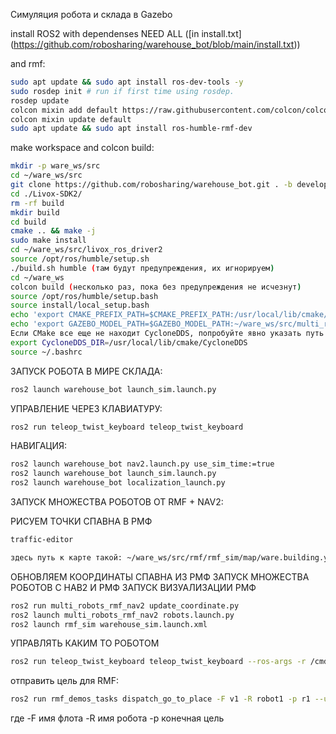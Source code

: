 Симуляция робота и склада в Gazebo

install ROS2 with dependenses NEED ALL ([in install.txt] (https://github.com/robosharing/warehouse_bot/blob/main/install.txt))

and rmf:

```bash
sudo apt update && sudo apt install ros-dev-tools -y
sudo rosdep init # run if first time using rosdep.
rosdep update
colcon mixin add default https://raw.githubusercontent.com/colcon/colcon-mixin-repository/master/index.yaml
colcon mixin update default
sudo apt update && sudo apt install ros-humble-rmf-dev
```

make workspace and colcon build:

```bash
mkdir -p ware_ws/src
cd ~/ware_ws/src
git clone https://github.com/robosharing/warehouse_bot.git . -b develop-rmf
cd ./Livox-SDK2/
rm -rf build
mkdir build
cd build
cmake .. && make -j
sudo make install
cd ~/ware_ws/src/livox_ros_driver2
source /opt/ros/humble/setup.sh
./build.sh humble (там будут предупреждения, их игнорируем)
cd ~/ware_ws
colcon build (несколько раз, пока без предупреждения не исчезнут)
source /opt/ros/humble/setup.bash
source install/local_setup.bash
echo 'export CMAKE_PREFIX_PATH=$CMAKE_PREFIX_PATH:/usr/local/lib/cmake/CycloneDDS' >> ~/.bashrc
echo 'export GAZEBO_MODEL_PATH=$GAZEBO_MODEL_PATH:~/ware_ws/src/multi_robots_rmf_nav2/models' >> ~/.bashrc
Если CMake все еще не находит CycloneDDS, попробуйте явно указать путь в переменной CycloneDDS_DIR: 
export CycloneDDS_DIR=/usr/local/lib/cmake/CycloneDDS
source ~/.bashrc
```

ЗАПУСК РОБОТА В МИРЕ СКЛАДА:

```bash
ros2 launch warehouse_bot launch_sim.launch.py
```

УПРАВЛЕНИЕ ЧЕРЕЗ КЛАВИАТУРУ:

```bash
ros2 run teleop_twist_keyboard teleop_twist_keyboard
```

НАВИГАЦИЯ:

```bash
ros2 launch warehouse_bot nav2.launch.py use_sim_time:=true
ros2 launch warehouse_bot launch_sim.launch.py
ros2 launch warehouse_bot localization_launch.py
```



ЗАПУСК МНОЖЕСТВА РОБОТОВ ОТ RMF + NAV2:

РИСУЕМ ТОЧКИ СПАВНА В РМФ



```bash
traffic-editor

здесь путь к карте такой: ~/ware_ws/src/rmf/rmf_sim/map/ware.building.yaml
```




ОБНОВЛЯЕМ КООРДИНАТЫ СПАВНА ИЗ РМФ
ЗАПУСК МНОЖЕСТВА РОБОТОВ С НАВ2 И РМФ
ЗАПУСК ВИЗУАЛИЗАЦИИ РМФ

```bash
ros2 run multi_robots_rmf_nav2 update_coordinate.py
ros2 launch multi_robots_rmf_nav2 robots.launch.py
ros2 launch rmf_sim warehouse_sim.launch.xml
```


УПРАВЛЯТЬ КАКИМ ТО РОБОТОМ

```bash
ros2 run teleop_twist_keyboard teleop_twist_keyboard --ros-args -r /cmd_vel:=/robot_<robot_name>/cmd_vel
```


отправить цель для RMF: 

```bash
ros2 run rmf_demos_tasks dispatch_go_to_place -F v1 -R robot1 -p r1 --use_sim_time
```

где
 -F  имя флота
 -R  имя робота
 -p  конечная цель